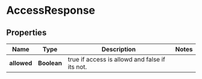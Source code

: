 
# AccessResponse

## Properties
Name | Type | Description | Notes
------------ | ------------- | ------------- | -------------
**allowed** | **Boolean** | true if access is allowd and false if its not. | 



